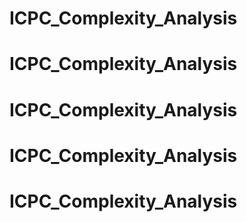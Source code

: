 # ICPC_Complexity_Analysis
# ICPC_Complexity_Analysis
# ICPC_Complexity_Analysis
# ICPC_Complexity_Analysis
# ICPC_Complexity_Analysis
